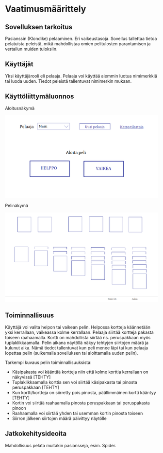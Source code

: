 # Vaatimusmäärittely

## Sovelluksen tarkoitus

Pasianssin (Klondike) pelaaminen. Eri vaikeustasoja. Sovellus tallettaa tietoa pelatuista peleistä, mikä mahdollistaa omien pelitulosten parantamisen ja vertailun muiden tuloksiin.

## Käyttäjät

Yksi käyttäjärooli eli pelaaja. Pelaaja voi käyttää aiemmin luotua nimimerkkiä tai luoda uuden. Tiedot peleistä tallentuvat nimimerkin mukaan.

## Käyttöliittymäluonnos

Aloitusnäkymä

![](./kuvat/kayttoliittyma_hahmotelma1.png)

Pelinäkymä

![](./kuvat/kayttoliittyma_hahmotelma2.png)

## Toiminnallisuus

Käyttäjä voi valita helpon tai vaikean pelin. Helpossa kortteja käännetään yksi kerrallaan, vaikeassa kolme kerrallaan. Pelaaja siirtää kortteja pakasta toiseen raahaamalla. Kortti on mahdollista siirtää ns. peruspakkaan myös tuplaklikkaamalla. Pelin aikana näytöllä näkyy tehtyjen siirtojen määrä ja kulunut aika. Nämä tiedot tallentuvat kun peli menee läpi tai kun pelaaja lopettaa pelin (sulkemalla sovelluksen tai aloittamalla uuden pelin).

Tarkempi kuvaus pelin toiminnallisuuksista:
- Käsipakasta voi kääntää kortteja niin että kolme korttia kerrallaan on näkyvissä [TEHTY]
- Tuplaklikkaamalla korttia sen voi siirtää käsipakasta tai pinosta peruspakkaan [TEHTY]
- Kun kortti/kortteja on siirretty pois pinosta, päällimmäinen kortti kääntyy [TEHTY]
- Kortin voi siirtää raahaamalla pinosta peruspakkaan tai peruspakasta pinoon
- Raahaamalla voi siirtää yhden tai usemman kortin pinosta toiseen 
- Siirron jälkeen siirtojen määrä päivittyy näytölle


## Jatkokehitysideoita

Mahdollisuus pelata muitakin pasiansseja, esim. Spider.
